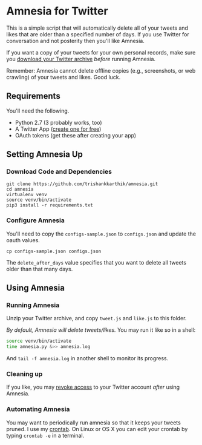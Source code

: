 # Amnesia for Twitter

This is a simple script that will automatically delete all of your tweets and
likes that are older than a specified number of days.
If you use Twitter for conversation and not posterity then you'll like Amnesia.

If you want a copy of your tweets for your own personal records, make sure you
[download your Twitter archive](https://help.twitter.com/en/managing-your-account/how-to-download-your-twitter-archive)
_before_ running Amnesia.

Remember: Amnesia cannot delete offline copies (e.g., screenshots, or web
crawling) of your tweets and likes.
Good luck.

## Requirements

You'll need the following.

  - Python 2.7 (3 probably works, too)
  - A Twitter App ([create one for free](https://apps.twitter.com/app/new))
  - OAuth tokens (get these after creating your app)

## Setting Amnesia Up

### Download Code and Dependencies

```
git clone https://github.com/trishankkarthik/amnesia.git
cd amnesia
virtualenv venv
source venv/bin/activate
pip3 install -r requirements.txt
```

### Configure Amnesia

You'll need to copy the `configs-sample.json` to `configs.json` and update the
oauth values.

```
cp configs-sample.json configs.json
```

The `delete_after_days` value specifies that you want to delete all tweets
older than that many days.

## Using Amnesia

### Running Amnesia

Unzip your Twitter archive, and copy `tweet.js` and `like.js` to this folder.

*By default, Amnesia will delete tweets/likes.* You may run it like so in a shell:

```bash
source venv/bin/activate
time amnesia.py &>> amnesia.log
```

And `tail -f amnesia.log` in another shell to monitor its progress.

### Cleaning up

If you like, you may
[revoke access](https://support.twitter.com/articles/76052)
to your Twitter account _after_ using Amnesia.

### Automating Amnesia

You may want to periodically run amnesia so that it keeps your tweets pruned.
I use my [crontab](https://en.wikipedia.org/wiki/Cron).
On Linux or OS X you can edit your crontab by typing `crontab -e` in a
terminal.

